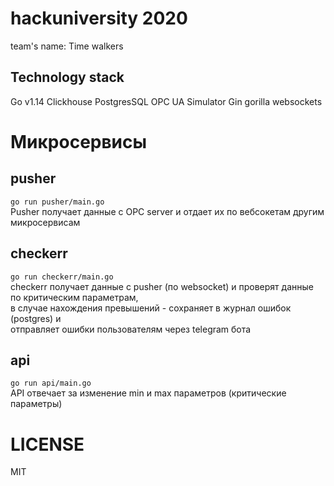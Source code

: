 # hackuniversity 2020
team's name: Time walkers

## Technology stack
Go v1.14
Clickhouse
PostgresSQL
OPC UA Simulator
Gin
gorilla websockets

# Микросервисы
## pusher
`go run pusher/main.go` \
Pusher получает данные с OPC server и отдает их по вебсокетам другим микросервисам

## checkerr
`go run checkerr/main.go` \
checkerr получает данные с pusher (по websocket) и проверят данные по критическим параметрам, \
в случае нахождения превышений - сохраняет в журнал ошибок (postgres) и  \
отправляет ошибки пользователям через telegram бота

## api
`go run api/main.go` \
API отвечает за изменение min и max параметров (критические параметры)

# LICENSE
MIT